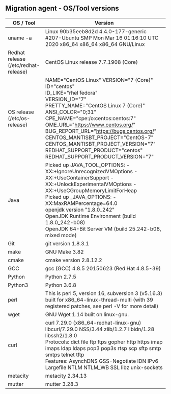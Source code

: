 ## Migration agent - OS/Tool versions

| OS / Tool | Version |
| -----------------|---------|
| uname -a | Linux 90b35eeb8d2d 4.4.0-177-generic #207-Ubuntu SMP Mon Mar 16 01:16:10 UTC 2020 x86_64 x86_64 x86_64 GNU/Linux  |
| Redhat release <br> (/etc/redhat-release) | CentOS Linux release 7.7.1908 (Core) |
| OS release <br> (/etc/os-release) |  NAME="CentOS Linux" VERSION="7 (Core)" <br> ID="centos" <br> ID_LIKE="rhel fedora" <br> VERSION_ID="7" <br> PRETTY_NAME="CentOS Linux 7 (Core)" <br> ANSI_COLOR="0;31" <br> CPE_NAME="cpe:/o:centos:centos:7" <br> OME_URL="https://www.centos.org/" <br> BUG_REPORT_URL="https://bugs.centos.org/" <br> CENTOS_MANTISBT_PROJECT="CentOS-7" <br> CENTOS_MANTISBT_PROJECT_VERSION="7" <br> REDHAT_SUPPORT_PRODUCT="centos" <br> REDHAT_SUPPORT_PRODUCT_VERSION="7" |
| Java | Picked up JAVA_TOOL_OPTIONS: -XX:+IgnoreUnrecognizedVMOptions -XX:+UseContainerSupport -XX:+UnlockExperimentalVMOptions -XX:+UseCGroupMemoryLimitForHeap <br> Picked up _JAVA_OPTIONS: -XX:MaxRAMPercentage=64.0 <br> openjdk version "1.8.0_242" <br> OpenJDK Runtime Environment (build 1.8.0_242-b08) <br> OpenJDK 64-Bit Server VM (build 25.242-b08, mixed mode) |
| Git | git version 1.8.3.1 |        
| make | GNU Make 3.82 |
| cmake | cmake version 2.8.12.2 |
| GCC | gcc (GCC) 4.8.5 20150623 (Red Hat 4.8.5-39) |
| Python | Python 2.7.5 |
| Python3 | Python 3.6.8 |
| perl | This is perl 5, version 16, subversion 3 (v5.16.3) built for x86_64-linux-thread-multi (with 39 registered patches, see perl -V for more detail) |
| wget | GNU Wget 1.14 built on linux-gnu. |
| curl | curl 7.29.0 (x86_64-redhat-linux-gnu) libcurl/7.29.0 NSS/3.44 zlib/1.2.7 libidn/1.28 libssh2/1.8.0 <br> Protocols: dict file ftp ftps gopher http https imap imaps ldap ldaps pop3 pop3s rtsp scp sftp smtp smtps telnet tftp <br> Features: AsynchDNS GSS-Negotiate IDN IPv6 Largefile NTLM NTLM_WB SSL libz unix-sockets |
| metacity | metacity 2.34.13 |
| mutter | mutter 3.28.3 |


